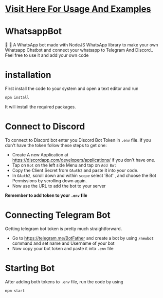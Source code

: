 # **[Visit Here For Usage And Examples](https://krishfx.gitbook.io/wabot/)**

# WhatsappBot
💬 🤖 A WhatsApp bot made with NodeJS WhatsApp library to make your own Whatsapp Chatbot and connect your whatsapp to Telegram And Discord.. Feel free to use it and add your own code

# installation
First install the code to your system and open a text editor and run
```sh 
npm install
```
It will install the required packages. 
    
# Connect to Discord
To connect to Discord bot enter you Discord Bot Token in `.env` file.
if you don't have the token follow these steps to get one:

- Create A new Application at https://discordapp.com/developers/applications/ if you don't have one.
- Tap on `Bot` on the left side Menu and tap on `Add Bot`
- Copy the Client Secret from `OAuth2` and paste it into your code.
- In `OAuth2`, scroll down and within `scope` select 'Bot' , and choose the Bot Permissions by scrolling down again.
- Now use the URL to add the bot to your server

**Remember to add token to your `.env`  file**

# Connecting Telegram Bot
Getting telegram bot token is pretty much straightforward.
- Go to https://telegram.me/BotFather and create a bot by using `/newbot` command and set name and Username of your bot
- Now copy your bot token and paste it into `.env` file

# Starting Bot
After adding both tokens to `.env` file, run the code by using
```sh
npm start
```
